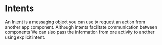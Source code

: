 # Intents
An Intent is a messaging object you can use to request an action from another app component.
Although intents facilitate communication between components
We can also pass the information from one activity to another using explicit intent.
